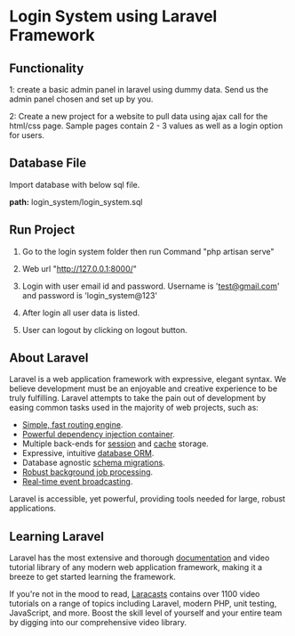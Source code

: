 # Login System using Laravel Framework


## Functionality

1: create a basic admin panel in laravel using dummy data. Send us the admin panel chosen and set up by you.


2: Create a new project for a website to pull data using ajax call for the html/css page. Sample pages contain 2 - 3 values as well as a login option for users. 

## Database File

Import database with below sql file.

<b>path:</b> login_system/login_system.sql

## Run Project

1. Go to the login system folder then run Command "php artisan serve"


2. Web url "http://127.0.0.1:8000/"


3. Login with user email id and password. Username is 'test@gmail.com' and password is 'login_system@123'


4. After login all user data is listed. 


5. User can logout by clicking on logout button.




## About Laravel

Laravel is a web application framework with expressive, elegant syntax. We believe development must be an enjoyable and creative experience to be truly fulfilling. Laravel attempts to take the pain out of development by easing common tasks used in the majority of web projects, such as:

- [Simple, fast routing engine](https://laravel.com/docs/routing).
- [Powerful dependency injection container](https://laravel.com/docs/container).
- Multiple back-ends for [session](https://laravel.com/docs/session) and [cache](https://laravel.com/docs/cache) storage.
- Expressive, intuitive [database ORM](https://laravel.com/docs/eloquent).
- Database agnostic [schema migrations](https://laravel.com/docs/migrations).
- [Robust background job processing](https://laravel.com/docs/queues).
- [Real-time event broadcasting](https://laravel.com/docs/broadcasting).

Laravel is accessible, yet powerful, providing tools needed for large, robust applications.

## Learning Laravel

Laravel has the most extensive and thorough [documentation](https://laravel.com/docs) and video tutorial library of any modern web application framework, making it a breeze to get started learning the framework.

If you're not in the mood to read, [Laracasts](https://laracasts.com) contains over 1100 video tutorials on a range of topics including Laravel, modern PHP, unit testing, JavaScript, and more. Boost the skill level of yourself and your entire team by digging into our comprehensive video library.

